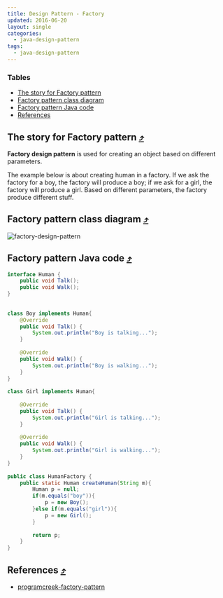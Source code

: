 ```yaml
---
title: Design Pattern - Factory
updated: 2016-06-20
layout: single
categories:
  - java-design-pattern
tags:
  - java-design-pattern
---
```


### Tables

* [The story for Factory pattern](#the-story-for-factory-pattern-10548tables)
* [Factory pattern class diagram](#factory-pattern-class-diagram-10548tables)
* [Factory pattern Java code](#factory-pattern-java-code-10548tables)
* [References](#references-10548tables)

## The story for Factory pattern [&#10548;](#tables)

**Factory design pattern** is used for creating an object based on different parameters.

The example below is about creating human in a factory. If we ask the factory for a boy, the factory will produce a boy; if we ask for a girl, the factory will produce a girl. Based on different parameters, the factory produce different stuff.

## Factory pattern class diagram [&#10548;](#tables)

![factory-design-pattern](http://www.programcreek.com/wp-content/uploads/2013/02/factory-design-pattern.png)

## Factory pattern Java code [&#10548;](#tables)

```java
interface Human {
	public void Talk();
	public void Walk();
}
 
 
class Boy implements Human{
	@Override
	public void Talk() {
		System.out.println("Boy is talking...");		
	}
 
	@Override
	public void Walk() {
		System.out.println("Boy is walking...");
	}
}
 
class Girl implements Human{
 
	@Override
	public void Talk() {
		System.out.println("Girl is talking...");	
	}
 
	@Override
	public void Walk() {
		System.out.println("Girl is walking...");
	}
}
 
public class HumanFactory {
	public static Human createHuman(String m){
		Human p = null;
		if(m.equals("boy")){
			p = new Boy();
		}else if(m.equals("girl")){
			p = new Girl();
		}
 
		return p;
	}
}
```

## References [&#10548;](#tables)

* [programcreek-factory-pattern](http://www.programcreek.com/2013/02/java-design-pattern-factory/)